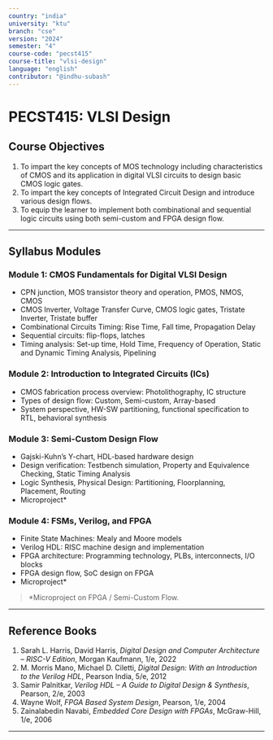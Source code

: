 ```yaml
---
country: "india"
university: "ktu"
branch: "cse"
version: "2024"
semester: "4"
course-code: "pecst415"
course-title: "vlsi-design"
language: "english"
contributor: "@indhu-subash"
---
```


# PECST415: VLSI Design

## Course Objectives

1. To impart the key concepts of MOS technology including characteristics of CMOS and its application in digital VLSI circuits to design basic CMOS logic gates.  
2. To impart the key concepts of Integrated Circuit Design and introduce various design flows.  
3. To equip the learner to implement both combinational and sequential logic circuits using both semi-custom and FPGA design flow.  

---

## Syllabus Modules

### Module 1: CMOS Fundamentals for Digital VLSI Design
- CPN junction, MOS transistor theory and operation, PMOS, NMOS, CMOS  
- CMOS Inverter, Voltage Transfer Curve, CMOS logic gates, Tristate Inverter, Tristate buffer  
- Combinational Circuits Timing: Rise Time, Fall time, Propagation Delay  
- Sequential circuits: flip-flops, latches  
- Timing analysis: Set-up time, Hold Time, Frequency of Operation, Static and Dynamic Timing Analysis, Pipelining  

### Module 2: Introduction to Integrated Circuits (ICs)
- CMOS fabrication process overview: Photolithography, IC structure  
- Types of design flow: Custom, Semi-custom, Array-based  
- System perspective, HW-SW partitioning, functional specification to RTL, behavioral synthesis  

### Module 3: Semi-Custom Design Flow
- Gajski-Kuhn’s Y-chart, HDL-based hardware design  
- Design verification: Testbench simulation, Property and Equivalence Checking, Static Timing Analysis  
- Logic Synthesis, Physical Design: Partitioning, Floorplanning, Placement, Routing  
- Microproject*  

### Module 4: FSMs, Verilog, and FPGA
- Finite State Machines: Mealy and Moore models  
- Verilog HDL: RISC machine design and implementation  
- FPGA architecture: Programming technology, PLBs, interconnects, I/O blocks  
- FPGA design flow, SoC design on FPGA  
- Microproject*
> *Microproject on FPGA / Semi-Custom Flow.
---

## Reference Books

1. Sarah L. Harris, David Harris, *Digital Design and Computer Architecture – RISC-V Edition*, Morgan Kaufmann, 1/e, 2022  
2. M. Morris Mano, Michael D. Ciletti, *Digital Design: With an Introduction to the Verilog HDL*, Pearson India, 5/e, 2012  
3. Samir Palnitkar, *Verilog HDL – A Guide to Digital Design & Synthesis*, Pearson, 2/e, 2003  
4. Wayne Wolf, *FPGA Based System Design*, Pearson, 1/e, 2004  
5. Zainalabedin Navabi, *Embedded Core Design with FPGAs*, McGraw-Hill, 1/e, 2006  

---

